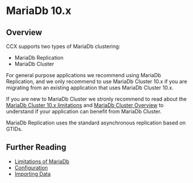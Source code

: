 # MariaDb 10.x

## Overview
CCX supports two types of MariaDb clustering:
* MariaDb Replication
* MariaDb Cluster

For general purpose applications we recommend using MariaDb Replication, and we only recommend to use MariaDb Cluster 10.x if you are migrating from an existing application that uses MariaDb Cluster 10.x.

If you are new to MariaDb Cluster we stronly recommend to read about the [ MariaDb Cluster 10.x limitations](https://mariadb.com/kb/en/mariadb-galera-cluster-known-limitations/) and [MariaDb Cluster Overview](https://mariadb.com/kb/en/what-is-mariadb-galera-cluster/) to understand if your application can benefit from MariaDb Cluster.

MariaDb Replication uses the standard asynchronous replication based on GTIDs.

## Further Reading

* [Limitations of MariaDb](./limitations.md)
* [Configuration](./configuration.md)
* [Importing Data](./importing_data.md)
